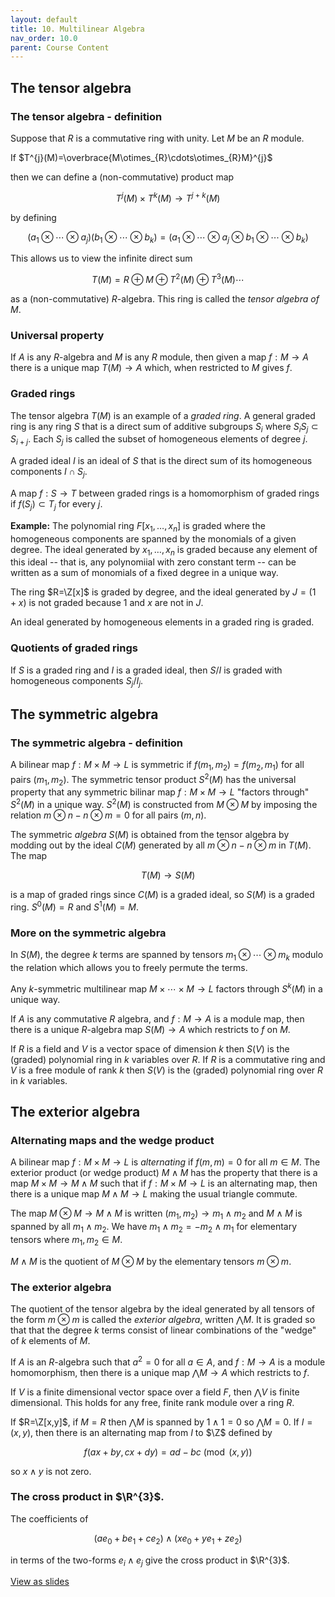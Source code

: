 ```yaml
---
layout: default
title: 10. Multilinear Algebra
nav_order: 10.0
parent: Course Content
---
```


## The tensor algebra

### The tensor algebra - definition

Suppose that $R$ is a commutative ring with unity. Let $M$ be an $R$ module.

If $T^{j}(M)=\overbrace{M\otimes_{R}\cdots\otimes_{R}M}^{j}$

then we can define a (non-commutative) product map

$$
T^{j}(M)\times T^{k}(M)\to T^{j+k}(M)
$$

by defining

$$
(a_1\otimes\cdots\otimes a_j)(b_1\otimes\cdots\otimes b_k)=(a_1\otimes\cdots\otimes a_j\otimes b_1\otimes\cdots\otimes b_k)
$$

This allows us to view the infinite direct sum

$$
T(M)=R\oplus M\oplus T^{2}(M)\oplus T^{3}(M)\cdots
$$

as a (non-commutative) $R$-algebra. This ring is called the _tensor algebra of $M$_.

### Universal property

If $A$ is any $R$-algebra and $M$ is any $R$ module, then given a map $f:M\to A$ there is a unique map $T(M)\to A$
which, when restricted to $M$ gives $f$.

### Graded rings

The tensor algebra $T(M)$ is an example of a _graded ring_. A general graded ring is any ring $S$ that is a direct sum
of additive subgroups $S_{i}$ where $S_{i}S_{j}\subset S_{i+j}$. Each $S_{j}$ is called the subset of homogeneous elements of degree $j$.

A graded ideal $I$ is an ideal of $S$ that is the direct sum of its homogeneous components $I\cap S_{j}$.

A map $f:S\to T$ between graded rings is a homomorphism of graded rings if $f(S_{j})\subset T_{j}$ for every $j$.

**Example:** The polynomial ring $F[x_1,\ldots, x_n]$ is graded where the homogeneous components are spanned by the monomials of a given degree.
The ideal generated by $x_1,\ldots, x_n$ is graded because any element of this ideal -- that is, any polynomiial with zero constant term -- can be written as a sum of monomials of a fixed degree in a unique
way.

The ring $R=\Z[x]$ is graded by degree, and the ideal generated by $J=(1+x)$ is not graded because $1$ and $x$ are not in $J$.

An ideal generated by homogeneous elements in a graded ring is graded.

### Quotients of graded rings

If $S$ is a graded ring and $I$ is a graded ideal, then $S/I$ is graded with homogeneous components $S_{j}/I_{j}$.

## The symmetric algebra

### The symmetric algebra - definition

A bilinear map $f:M\times M\to L$ is symmetric if $f(m_1,m_2)=f(m_2,m_1)$ for all pairs $(m_1,m_2)$. The symmetric tensor product $S^{2}(M)$ has the universal
property that any symmetric bilinar map $f:M\times M\to L$ "factors through" $S^{2}(M)$ in a unique way. $S^{2}(M)$ is constructed from $M\otimes M$ by
imposing the relation $m\otimes n-n\otimes m=0$ for all pairs $(m,n)$.

The symmetric _algebra_ $S(M)$ is obtained from the tensor algebra by modding out by the ideal $C(M)$ generated by all $m\otimes n-n\otimes m$ in $T(M)$. The
map

$$
T(M)\to S(M)
$$

is a map of graded rings since $C(M)$ is a graded ideal, so $S(M)$ is a graded ring. $S^{0}(M)=R$ and $S^{1}(M)=M$.

### More on the symmetric algebra

In $S(M)$, the degree $k$ terms are spanned by tensors $m_1\otimes\cdots\otimes m_k$ modulo the relation which allows you to freely permute the terms.

Any $k$-symmetric multilinear map $M\times \cdots\times M\to L$ factors through $S^{k}(M)$ in a unique way.

If $A$ is any commutative $R$ algebra, and $f:M\to A$ is a module map, then there is a unique $R$-algebra map $S(M)\to A$ which restricts to $f$ on $M$.

If $R$ is a field and $V$ is a vector space of dimension $k$ then $S(V)$ is the (graded) polynomial ring in $k$ variables over $R$. If $R$ is a commutative ring
and $V$ is a free module of rank $k$ then $S(V)$ is the (graded) polynomial ring over $R$ in $k$ variables.

## The exterior algebra

### Alternating maps and the wedge product

A bilinear map $f:M\times M\to L$ is _alternating_ if $f(m,m)=0$ for all $m\in M$. The exterior product (or wedge product) $M\wedge M$ has the property that there is
a map $M\times M\to M\wedge M$ such that
if $f:M\times M\to L$ is an alternating map, then there is a unique map $M\wedge M\to L$ making the usual triangle commute.

The map $M\otimes M\to M\wedge M$ is written $(m_1,m_2)\to m_1\wedge m_2$ and $M\wedge M$ is spanned by all $m_1\wedge m_2$. We have $m_1\wedge m_2=-m_2\wedge m_1$
for elementary tensors where $m_1, m_2\in M$.

$M\wedge M$ is the quotient of $M\otimes M$ by the elementary tensors $m\otimes m$.

### The exterior algebra

The quotient of the tensor algebra by the ideal generated by all tensors of the form $m\otimes m$ is called the _exterior algebra_, written $\bigwedge M$. It is graded so that that the degree $k$ terms
consist of linear combinations of the "wedge" of $k$ elements of $M$.

If $A$ is an $R$-algebra such that $a^2=0$ for all $a\in A$, and $f:M\to A$ is a module homomorphism, then there is a unique map $\bigwedge M\to A$ which restricts to $f$.

If $V$ is a finite dimensional vector space over a field $F$, then $\bigwedge V$ is finite dimensional. This holds for any free, finite rank module over a ring $R$.

If $R=\Z[x,y]$, if $M=R$ then $\bigwedge M$ is spanned by $1\wedge 1=0$ so $\bigwedge M=0$. If $I=(x,y)$, then there is an alternating map from $I$ to $\Z$ defined by

$$
f(ax+by,cx+dy)=ad-bc \pmod{(x,y)}
$$

so $x\wedge y$ is not zero.

### The cross product in $\R^{3}$.

The coefficients of

$$
(a e_0 + b e_1 + c e_2)\wedge (x e_0 + ye_1+ze_2)
$$

in terms of the two-forms $e_i\wedge e_j$
give the cross product in $\R^{3}$.

<div>
<a href="slides/11-multilinear.html"> View as slides </a>
</div>
